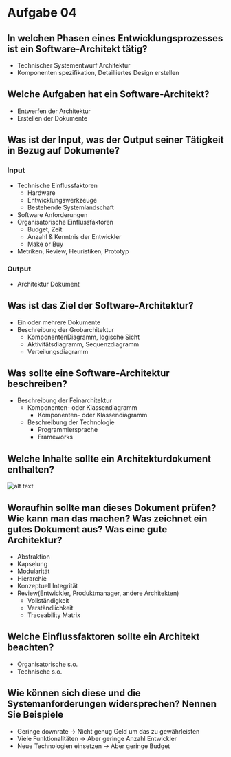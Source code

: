 # Aufgabe 04

## In welchen Phasen eines Entwicklungsprozesses ist ein Software-Architekt tätig?
* Technischer Systementwurf Architektur
* Komponenten spezifikation, Detailliertes Design erstellen

## Welche Aufgaben hat ein Software-Architekt?
* Entwerfen der Architektur
* Erstellen der Dokumente

## Was ist der Input, was der Output seiner Tätigkeit in Bezug auf Dokumente?
### Input
* Technische Einflussfaktoren
  * Hardware
  * Entwicklungswerkzeuge
  * Bestehende Systemlandschaft
* Software Anforderungen
* Organisatorische Einflussfaktoren
  * Budget, Zeit
  * Anzahl & Kenntnis der Entwickler
  * Make or Buy
* Metriken, Review, Heuristiken, Prototyp

### Output
* Architektur Dokument

## Was ist das Ziel der Software-Architektur?
* Ein oder mehrere Dokumente
* Beschreibung der Grobarchitektur
  * KomponentenDiagramm, logische Sicht 
  * Aktivitätsdiagramm, Sequenzdiagramm
  * Verteilungsdiagramm

## Was sollte eine Software-Architektur beschreiben?
* Beschreibung der Feinarchitektur
  * Komponenten- oder Klassendiagramm 
    * Komponenten- oder Klassendiagramm
  * Beschreibung der Technologie
    * Programmiersprache
    * Frameworks

## Welche Inhalte sollte ein Architekturdokument enthalten?
![alt text](https://github.com/SoenkeSobott/SWAR/blob/master/SWAR-01/images/ArchitekturDokument.png "ArchitekturDokument")

## Woraufhin sollte man dieses Dokument prüfen? Wie kann man das machen? Was zeichnet ein gutes Dokument aus? Was eine gute Architektur?
* Abstraktion
* Kapselung
* Modularität
* Hierarchie
* Konzeptuell Integrität
* Review(Entwickler, Produktmanager, andere Architekten)
  * Vollständigkeit
  * Verständlichkeit
  * Traceability Matrix

## Welche Einflussfaktoren sollte ein Architekt beachten?
* Organisatorische s.o.
* Technische s.o.

## Wie können sich diese und die Systemanforderungen widersprechen? Nennen Sie Beispiele
* Geringe downrate -> Nicht genug Geld um das zu gewährleisten
* Viele Funktionalitäten -> Aber geringe Anzahl Entwickler
* Neue Technologien einsetzen -> Aber geringe Budget
